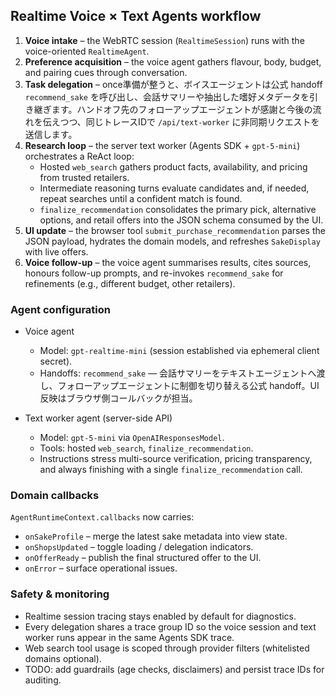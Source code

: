 ## Realtime Voice × Text Agents workflow

1. **Voice intake** – the WebRTC session (`RealtimeSession`) runs with the voice-oriented `RealtimeAgent`.  
2. **Preference acquisition** – the voice agent gathers flavour, body, budget, and pairing cues through conversation.  
3. **Task delegation** – once準備が整うと、ボイスエージェントは公式 handoff `recommend_sake` を呼び出し、会話サマリーや抽出した嗜好メタデータを引き継ぎます。ハンドオフ先のフォローアップエージェントが感謝と今後の流れを伝えつつ、同じトレースIDで `/api/text-worker` に非同期リクエストを送信します。  
4. **Research loop** – the server text worker (Agents SDK + `gpt-5-mini`) orchestrates a ReAct loop:
   - Hosted `web_search` gathers product facts, availability, and pricing from trusted retailers.  
   - Intermediate reasoning turns evaluate candidates and, if needed, repeat searches until a confident match is found.  
   - `finalize_recommendation` consolidates the primary pick, alternative options, and retail offers into the JSON schema consumed by the UI.  
5. **UI update** – the browser tool `submit_purchase_recommendation` parses the JSON payload, hydrates the domain models, and refreshes `SakeDisplay` with live offers.  
6. **Voice follow-up** – the voice agent summarises results, cites sources, honours follow-up prompts, and re-invokes `recommend_sake` for refinements (e.g., different budget, other retailers).  

### Agent configuration

- Voice agent  
  - Model: `gpt-realtime-mini` (session established via ephemeral client secret).  
  - Handoffs: `recommend_sake` — 会話サマリーをテキストエージェントへ渡し、フォローアップエージェントに制御を切り替える公式 handoff。UI 反映はブラウザ側コールバックが担当。  

- Text worker agent (server-side API)  
  - Model: `gpt-5-mini` via `OpenAIResponsesModel`.  
  - Tools: hosted `web_search`, `finalize_recommendation`.  
  - Instructions stress multi-source verification, pricing transparency, and always finishing with a single `finalize_recommendation` call.  

### Domain callbacks

`AgentRuntimeContext.callbacks` now carries:

- `onSakeProfile` – merge the latest sake metadata into view state.  
- `onShopsUpdated` – toggle loading / delegation indicators.  
- `onOfferReady` – publish the final structured offer to the UI.  
- `onError` – surface operational issues.  

### Safety & monitoring

- Realtime session tracing stays enabled by default for diagnostics.  
- Every delegation shares a trace group ID so the voice session and text worker runs appear in the same Agents SDK trace.  
- Web search tool usage is scoped through provider filters (whitelisted domains optional).  
- TODO: add guardrails (age checks, disclaimers) and persist trace IDs for auditing.  

